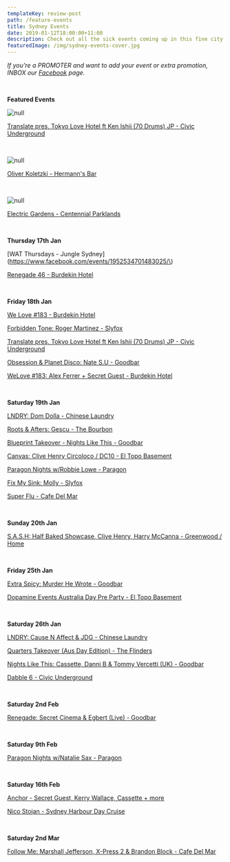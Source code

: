 ```yaml
---
templateKey: review-post
path: /feature-events
title: Sydney Events
date: 2019-01-12T18:00:00+11:00
description: Check out all the sick events coming up in this fine city!
featuredImage: /img/sydney-events-cover.jpg
---
```

_If you're a PROMOTER and want to add your event or extra promotion, INBOX our [Facebook](https://www.facebook.com/ravereviewz) page._

<br>

**Featured Events**

![null](/img/ken-ishii.jpg)

[Translate pres, Tokyo Love Hotel ft Ken Ishii (70 Drums) JP - Civic Underground](https://www.facebook.com/events/268259673875949/)

<br>

![null](/img/oliver.jpg)

[Oliver Koletzki - Hermann's Bar](https://www.facebook.com/events/2146058515712196/)

<br>

![null](/img/eg.jpg)

[Electric Gardens - Centennial Parklands](https://www.facebook.com/events/284358658959133/)

<br>

**Thursday 17th Jan**

[WAT Thursdays - Jungle Sydney](https://www.facebook.com/events/1952534701483025/\)

[Renegade 46 - Burdekin Hotel](https://www.facebook.com/events/367692020629175/)

<br>

**Friday 18th Jan**

[We Love #183 - Burdekin Hotel](https://www.facebook.com/events/2082228215422071/)

[Forbidden Tone: Roger Martinez - Slyfox](https://www.facebook.com/events/2198466726833036/)

[Translate pres, Tokyo Love Hotel ft Ken Ishii (70 Drums) JP - Civic Underground](https://www.facebook.com/events/268259673875949/)

[Obsession & Planet Disco: Nate S.U - Goodbar](https://www.facebook.com/events/1982615245191799/)

[WeLove #183: Alex Ferrer + Secret Guest - Burdekin Hotel](https://www.facebook.com/events/2082228215422071/)

<br>

**Saturday 19th Jan**

[LNDRY: Dom Dolla - Chinese Laundry](https://www.facebook.com/events/580687795711925/)

[Roots & Afters: Gescu - The Bourbon](https://www.facebook.com/events/739078789799808/)

[Blueprint Takeover - Nights Like This - Goodbar](https://www.facebook.com/events/324080108318623/)

[Canvas: Clive Henry Circoloco / DC10 - El Topo Basement](https://www.facebook.com/events/356915508420492/)

[Paragon Nights w/Robbie Lowe - Paragon](https://www.facebook.com/events/2154808681515822/)

[Fix My Sink: Molly - Slyfox](https://www.facebook.com/events/2225252347737542/)

[Super Flu - Cafe Del Mar](https://www.facebook.com/events/263434427699591/)

<br>

**Sunday 20th Jan**

[S.A.S.H: Half Baked Showcase, Clive Henry, Harry McCanna - Greenwood / Home](https://www.facebook.com/events/385463162205275/)

<br>

**Friday 25th Jan**

[Extra Spicy: Murder He Wrote - Goodbar](https://www.facebook.com/events/744341619278481/)

[Dopamine Events Australia Day Pre Party - El Topo Basement](https://www.facebook.com/events/329637797762556/)

<br>

**Saturday 26th Jan**

[LNDRY: Cause N Affect & JDG - Chinese Laundry](https://www.facebook.com/events/2415338141871765/)

[Quarters Takeover (Aus Day Edition) - The Flinders](https://www.facebook.com/events/225950118295370)

[Nights Like This: Cassette, Danni B & Tommy Vercetti (UK) - Goodbar](https://www.facebook.com/events/361199521095624/)

[Dabble 6 - Civic Underground](https://www.facebook.com/events/280614289469038/)

<br>

**Saturday 2nd Feb**

[Renegade: Secret Cinema & Egbert (Live) - Goodbar](https://www.facebook.com/events/355480655243981/)

<br>

**Saturday 9th Feb**

[Paragon Nights w/Natalie Sax - Paragon](https://www.facebook.com/events/2644826328868622/)

<br>

**Saturday 16th Feb**

[Anchor - Secret Guest, Kerry Wallace, Cassette + more](https://www.facebook.com/events/407885913344741/)

[Nico Stojan - Sydney Harbour Day Cruise](https://www.facebook.com/events/565024023969951/)

<br>

**Saturday 2nd Mar**

[Follow Me: Marshall Jefferson, X-Press 2 & Brandon Block - Cafe Del Mar](https://www.facebook.com/events/1998886000164449/)
